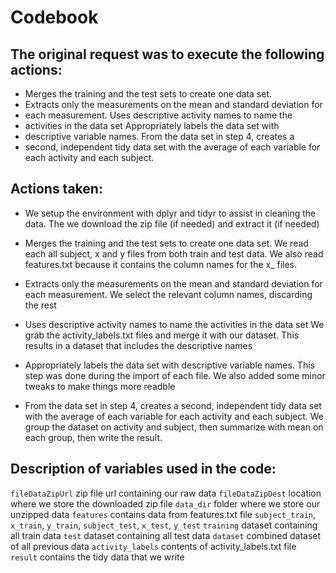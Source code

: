 
# Codebook 
## The original request was to execute the following actions:

- Merges the training and the test sets to create one data set. 
-   Extracts only the measurements on the mean and standard deviation for
-   each measurement.   Uses descriptive activity names to name the
 -  activities in the data set  Appropriately labels the data set with
 -  descriptive variable names.   From the data set in step 4, creates a
 -  second, independent tidy data set with the average of each variable
   for each activity and each subject.

## Actions taken:
- We setup the environment with  dplyr and tidyr to assist in cleaning the data.
The we download the zip file (if needed) and extract it (if needed)

- Merges the training and the test sets to create one data set.
We read each all subject, x and y files from both train and test data.
We also read features.txt because it contains the column names for the x_ files.

- Extracts only the measurements on the mean and standard deviation for each measurement. 
We select the relevant column names, discarding the rest

 - Uses descriptive activity names to name the activities in the data set
We grab the activity_labels.txt files and merge it with our dataset.
This results in a dataset that includes the descriptive names

 - Appropriately labels the data set with descriptive variable names. 
This step was done during the import of each file. We also added some minor tweaks to make things more readble

- From the data set in step 4, creates a second, independent tidy data set with the average of each variable for each activity and each subject.
We group the dataset on activity and subject, then summarize with mean on each group, then write the result.

## Description of variables used in the code:
`fileDataZipUrl` zip file url containing our raw data
`fileDataZipDest` location where we store the downloaded zip file
`data_dir` folder where we store our unzipped data
`features` contains data from features.txt file
`subject_train`, `x_train`, `y_train`,  `subject_test`, `x_test`, `y_test` 
`training` dataset containing all train data
`test` dataset containing all test data
`dataset` combined dataset of all previous data
`activity_labels` contents of activity_labels.txt file
`result` contains the tidy data that we write
